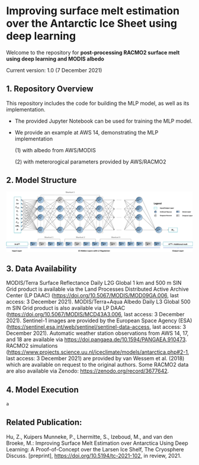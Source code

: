 # Improving surface melt estimation over the Antarctic Ice Sheet using deep learning



Welcome to the repository for **post-processing RACMO2 surface melt using deep learning and MODIS albedo**

Current version: 1.0 (7 December 2021)



## 1. Repository Overview

This repository includes the code for building the MLP model, as well as its implementation.

- The provided Jupyter Notebook can be used for training the MLP model.

- We provide an example at AWS 14, demonstrating the MLP implementation 

  (1) with albedo from AWS/MODIS
  
  (2) with meterorogical parameters provided by AWS/RACMO2



## 2. Model Structure



![image-20211207120720707](https://github.com/Doktor-Hu/TC_MLP/blob/main/IMG/image-20211207120720707.png)


## 3. Data Availability

MODIS/Terra Surface Reflectance Daily L2G Global 1 km and 500 m SIN Grid product is available via the Land Processes Distributed Active Archive Center (LP DAAC) (https://doi.org/10.5067/MODIS/MOD09GA.006, last access: 3 December 2021). MODIS/Terra+Aqua Albedo Daily L3 Global 500 m SIN Grid product is also available via LP DAAC (https://doi.org/10.5067/MODIS/MCD43A3.006, last access: 3 December 2021). Sentinel-1 images are provided by the European Space Agency (ESA) (https://sentinel.esa.int/web/sentinel/sentinel-data-access, last access: 3 December 2021). Automatic weather station observations from AWS 14, 17, and 18 are available via https://doi.pangaea.de/10.1594/PANGAEA.910473. RACMO2 simulations (https://www.projects.science.uu.nl/iceclimate/models/antarctica.php#2-1, last access: 3 December 2021) are provided by van Wessem et al. (2018) which are available on request to the original authors. Some RACMO2 data are also available via Zenodo: https://zenodo.org/record/3677642.



## 4. Model Execution
```python
a

```



## Related Publication:

Hu, Z., Kuipers Munneke, P., Lhermitte, S., Izeboud, M., and van den Broeke, M.: Improving Surface Melt Estimation over Antarctica Using Deep Learning: A Proof-of-Concept over the Larsen Ice Shelf, The Cryosphere Discuss. [preprint], https://doi.org/10.5194/tc-2021-102, in review, 2021.
